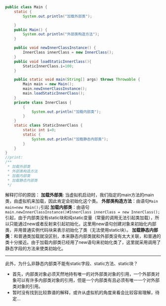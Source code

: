 ``` java
public class Main {
    static {
        System.out.println("加载外部类");

    }
    public Main() {
        System.out.println("外部类构造方法");
    }

    public void newInnerClassInstance() {
        InnerClass innerClass = new InnerClass();
    }
    public void loadStaticInnerClass(){
        StaticInnerClass.i=100;
    }

    public static void main(String[] args) throws Throwable {
        Main main = new Main();
        main.newInnerClassInstance();
        main.loadStaticInnerClass();
    }
    private class InnerClass {
        {
            System.out.println("加载内部类");
        }
    }
    static class StaticInnerClass {
        static int i=0;
        static {
            System.out.println("加载静态内部类");
        }
    }
}
//print:
/**
 * 加载外部类
 * 外部类构造方法
 * 加载内部类
 * 加载静态内部类
 */
```
解释打印的原因：
**加载外部类**: 当虚拟机启动时，我们指定的main方法的main类，由虚拟机来加载，因此肯定会初始化这个类。
**外部类构造方法**：由语句`Main main=new Main();`引起
**加载内部类**：由语句`main.newInnerClassInstance()#InnerClass innerClass = new InnerClass();`引起，由于内部类没有static块和纯static变量（常量的调用无法引起类加载），所以只能通过new或者反射来引起初始化，这里用new语句创建对象来初始化内部类，并用普通实例代码块来表示初始化了类（无法使用static块）。
**加载静态内部类**：和普通类加载就没区别，本来静态内部类就和外部类没有太大关联，和普通的类十分接近。由于加载内部类已经用了new语句来初始化类了，这里就采用调用了静态字段的方法来使类初始化。

---

此外，为什么非静态内部类不能有static字段、static方法、static块？
* 首先，内部类对象必须天然地持有唯一的对外部类对象的引用，一个外部类对象可以有许多内部类对象的引用，但是一个内部类有且必须有唯一一个对外部类对象的引用。
* 暂时没有找到比较靠谱的解释，或许从虚拟机的角度来看会比较容易理解，待定...
